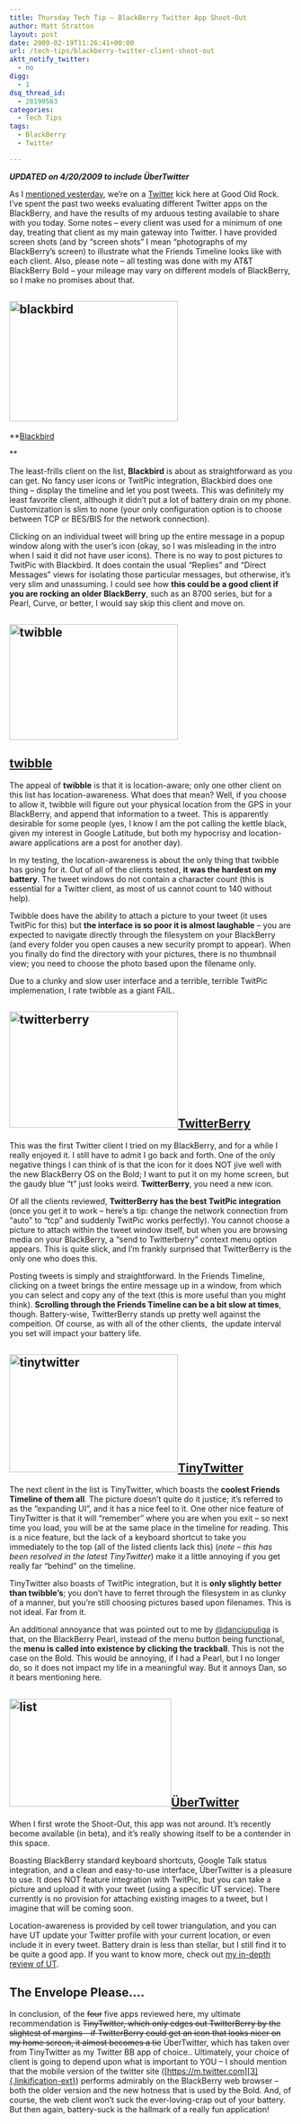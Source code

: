 ```yaml
---
title: Thursday Tech Tip – BlackBerry Twitter App Shoot-Out
author: Matt Stratton
layout: post
date: 2009-02-19T11:26:41+00:00
url: /tech-tips/blackberry-twitter-client-shoot-out
aktt_notify_twitter:
  - no
digg:
  - 1
dsq_thread_id:
  - 28199563
categories:
  - Tech Tips
tags:
  - BlackBerry
  - Twitter

---
```

_**UPDATED on 4/20/2009 to include ÜberTwitter**_

As I <a href="/2009/02/18/wednesday-web-wanderings-for-2112009-twitter-edition/" target="_self">mentioned yesterday</a>, we&#8217;re on a <a href="https://twitter.com" target="_blank">Twitter</a> kick here at Good Old Rock. I&#8217;ve spent the past two weeks evaluating different Twitter apps on the BlackBerry, and have the results of my arduous testing available to share with you today. Some notes &#8211; every client was used for a minimum of one day, treating that client as my main gateway into Twitter. I have provided screen shots (and by &#8220;screen shots&#8221; I mean &#8220;photographs of my BlackBerry&#8217;s screen) to illustrate what the Friends Timeline looks like with each client. Also, please note &#8211; all testing was done with my AT&T BlackBerry Bold &#8211; your mileage may vary on different models of BlackBerry, so I make no promises about that.

## <img class="alignright size-medium wp-image-4872" title="blackbird" src="/wp-content/uploads/2009/02/blackbird-300x214.jpg" alt="blackbird" width="300" height="214" srcset="/wp-content/uploads/2009/02/blackbird-300x214.jpg 300w, /wp-content/uploads/2009/02/blackbird-1024x732.jpg 1024w, /wp-content/uploads/2009/02/blackbird.jpg 1158w" sizes="(max-width: 300px) 100vw, 300px" />
  
**<a href="https://dossy.org/twitter/blackbird/" target="_blank">Blackbird</a>
  
** 

The least-frills client on the list, **Blackbird** is about as straightforward as you can get. No fancy user icons or TwitPic integration, Blackbird does one thing &#8211; display the timeline and let you post tweets. This was definitely my least favorite client, although it didn&#8217;t put a lot of battery drain on my phone. Customization is slim to none (your only configuration option is to choose between TCP or BES/BIS for the network connection).

Clicking on an individual tweet will bring up the entire message in a popup window along with the user&#8217;s icon (okay, so I was misleading in the intro when I said it did not have user icons). There is no way to post pictures to TwitPic with Blackbird. It does contain the usual &#8220;Replies&#8221; and &#8220;Direct Messages&#8221; views for isolating those particular messages, but otherwise, it&#8217;s very slim and unassuming. I could see how **this could be a good client if you are rocking an older BlackBerry**, such as an 8700 series, but for a Pearl, Curve, or better, I would say skip this client and move on.

## **<a href="https://www.twibble.de/twibble-mobile/" target="_blank"><img class="alignright size-medium wp-image-4879" title="twibble" src="/wp-content/uploads/2009/02/twibble-300x206.jpg" alt="twibble" width="300" height="206" srcset="/wp-content/uploads/2009/02/twibble-300x206.jpg 300w, /wp-content/uploads/2009/02/twibble.jpg 762w" sizes="(max-width: 300px) 100vw, 300px" /></a>**

## <a href="https://www.twibble.de/twibble-mobile/" target="_blank">twibble</a>

The appeal of **twibble** is that it is location-aware; only one other client on this list has location-awareness. What does that mean? Well, if you choose to allow it, twibble will figure out your physical location from the GPS in your BlackBerry, and append that information to a tweet. This is apparently desirable for some people (yes, I know I am the pot calling the kettle black, given my interest in Google Latitude, but both my hypocrisy and location-aware applications are a post for another day).

In my testing, the location-awareness is about the only thing that twibble has going for it. Out of all of the clients tested, **it was the hardest on my battery**. The tweet windows do not contain a character count (this is essential for a Twitter client, as most of us cannot count to 140 without help).

Twibble does have the ability to attach a picture to your tweet (it uses TwitPic for this) but **the interface is so poor it is almost laughable** &#8211; you are expected to navigate directly through the filesystem on your BlackBerry (and every folder you open causes a new security prompt to appear). When you finally do find the directory with your pictures, there is no thumbnail view; you need to choose the photo based upon the filename only.

Due to a clunky and slow user interface and a terrible, terrible TwitPic implemenation, I rate twibble as a giant FAIL.

## **<a href="https://www.orangatame.com/products/twitterberry/" target="_blank"><img class="alignright size-medium wp-image-4881" title="twitterberry" src="/wp-content/uploads/2009/02/twitterberry-300x207.jpg" alt="twitterberry" width="300" height="207" srcset="/wp-content/uploads/2009/02/twitterberry-300x207.jpg 300w, /wp-content/uploads/2009/02/twitterberry.jpg 748w" sizes="(max-width: 300px) 100vw, 300px" />TwitterBerry</a>**

This was the first Twitter client I tried on my BlackBerry, and for a while I really enjoyed it. I still have to admit I go back and forth. One of the only negative things I can think of is that the icon for it does NOT jive well with the new BlackBerry OS on the Bold; I want to put it on my home screen, but the gaudy blue &#8220;t&#8221; just looks weird. **TwitterBerry**, you need a new icon.

Of all the clients reviewed, **TwitterBerry has the best TwitPic integration** (once you get it to work &#8211; here&#8217;s a tip: change the network connection from &#8220;auto&#8221; to &#8220;tcp&#8221; and suddenly TwitPic works perfectly). You cannot choose a picture to attach within the tweet window itself, but when you are browsing media on your BlackBerry, a &#8220;send to Twitterberry&#8221; context menu option appears. This is quite slick, and I&#8217;m frankly surprised that TwitterBerry is the only one who does this.

Posting tweets is simply and straightforward. In the Friends Timeline, clicking on a tweet brings the entire message up in a window, from which you can select and copy any of the text (this is more useful than you might think). **Scrolling through the Friends Timeline can be a bit slow at times**, though. Battery-wise, TwitterBerry stands up pretty well against the compeition. Of course, as with all of the other clients,  the update interval you set will impact your battery life.

## **<a href="https://www.tinytwitter.com/" target="_blank"><img class="alignright size-medium wp-image-4882" title="tinytwitter" src="/wp-content/uploads/2009/02/tinytwitter-300x210.jpg" alt="tinytwitter" width="300" height="210" srcset="/wp-content/uploads/2009/02/tinytwitter-300x210.jpg 300w, /wp-content/uploads/2009/02/tinytwitter.jpg 450w" sizes="(max-width: 300px) 100vw, 300px" />TinyTwitter</a>**

The next client in the list is TinyTwitter, which boasts the **coolest Friends Timeline of them all**. The picture doesn&#8217;t quite do it justice; it&#8217;s referred to as the &#8220;expanding UI&#8221;, and it has a nice feel to it. One other nice feature of TinyTwitter is that it will &#8220;remember&#8221; where you are when you exit &#8211; so next time you load, you will be at the same place in the timeline for reading. This is a nice feature, but the lack of a keyboard shortcut to take you immediately to the top (all of the listed clients lack this) (_note &#8211; this has been resolved in the latest TinyTwitter_) make it a little annoying if you get really far &#8220;behind&#8221; on the timeline.

TinyTwitter also boasts of TwitPic integration, but it is **only slightly better than twibble&#8217;s**; you don&#8217;t have to ferret through the filesystem in as clunky of a manner, but you&#8217;re still choosing pictures based upon filenames. This is not ideal. Far from it.

An additional annoyance that was pointed out to me by <a href="https://twitter.com/danciupuliga" target="_blank">@danciupuliga</a> is that, on the BlackBerry Pearl, instead of the menu button being functional, the **menu is called into existence by clicking the trackball**. This is not the case on the Bold. This would be annoying, if I had a Pearl, but I no longer do, so it does not impact my life in a meaningful way. But it annoys Dan, so it bears mentioning here.

## [<img class="alignright size-full wp-image-5099" title="list" src="/wp-content/uploads/2009/02/list.jpg" alt="list" width="288" height="192" srcset="/wp-content/uploads/2009/02/list.jpg 480w, /wp-content/uploads/2009/02/list-300x200.jpg 300w" sizes="(max-width: 288px) 100vw, 288px" />][1]<a href="https://www.ubertwitter.com/" target="_blank">ÜberTwitter</a>

When I first wrote the Shoot-Out, this app was not around. It&#8217;s recently become available (in beta), and it&#8217;s really showing itself to be a contender in this space.

Boasting BlackBerry standard keyboard shortcuts, Google Talk status integration, and a clean and easy-to-use interface, ÜberTwitter is a pleasure to use. It does NOT feature integration with TwitPic, but you can take a picture and upload it with your tweet (using a specific UT service). There currently is no provision for attaching existing images to a tweet, but I imagine that will be coming soon.

Location-awareness is provided by cell tower triangulation, and you can have UT update your Twitter profile with your current location, or even include it in every tweet. Battery drain is less than stellar, but I still find it to be quite a good app. If you want to know more, check out [my in-depth review of UT][2].

## **The Envelope Please&#8230;.**

In conclusion, of the <span style="text-decoration: line-through;">four</span> five apps reviewed here, my ultimate recommendation is <span style="text-decoration: line-through;">TinyTwitter, which only edges out TwitterBerry by the slightest of margins &#8211; if TwitterBerry could get an icon that looks nicer on my home screen, it almost becomes a tie</span> ÜberTwitter, which has taken over from TinyTwitter as my Twitter BB app of choice.. Ultimately, your choice of client is going to depend upon what is important to YOU &#8211; I should mention that the mobile version of the twitter site ([https://m.twitter.com][3]{.linkification-ext}) performs admirably on the BlackBerry web browser &#8211; both the older version and the new hotness that is used by the Bold. And, of course, the web client won&#8217;t suck the ever-loving-crap out of your battery. But then again, battery-suck is the hallmark of a really fun application!

 [1]: /wp-content/uploads/2009/02/list.jpg
 [2]: /2009/04/21/blackberry-twitter-app-ubertwitter/
 [3]: https://m.twitter.com "Linkification: https://m.twitter.com"
